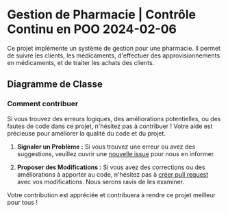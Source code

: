 # Gestion de Pharmacie | Contrôle Continu en POO 2024-02-06

Ce projet implémente un système de gestion pour une pharmacie. Il permet de suivre les clients, les médicaments, d'effectuer des approvisionnements en médicaments, et de traiter les achats des clients.

## Diagramme de Classe

<!-- ![Diagramme de Classe](https://github.com/abelmou/blob/master/Master-IARV/Semestre-1/Controle-POO_Gestion-Pharmacie/Diagramme-Classes.jpg) -->

### Comment contribuer

Si vous trouvez des erreurs logiques, des améliorations potentielles, ou des fautes de code dans ce projet, n'hésitez pas à contribuer ! Votre aide est précieuse pour améliorer la qualité du code et du projet.

1. **Signaler un Problème :** Si vous trouvez une erreur ou avez des suggestions, veuillez ouvrir une [nouvelle issue](https://github.com/abelmou/Master-IARV/issues) pour nous en informer.

2. **Proposer des Modifications :** Si vous avez des corrections ou des améliorations à apporter au code, n'hésitez pas à [créer pull request](https://github.com/abelmou/Master-IARV/pulls) avec vos modifications. Nous serons ravis de les examiner.

Votre contribution est appréciée et contribuera à rendre ce projet meilleur pour tous !

